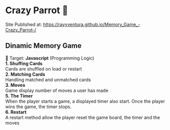 # Crazy Parrot 🦜
Site Published at: https://rayyventura.github.io/Memory_Game_-Crazy_Parrot-/

## Dinamic Memory Game </br>
🎯 Target: **Javascript** (Programming Logic)</br>
**1. Shuffing Cards**</br>
Cards are shuffled on load or restart</br>
**2. Matching Cards**</br>
Handling matched and unmatched cards</br>
**3. Moves**</br>
Game display number of moves a user has made</br>
**5. The Timer**</br>
When the player starts a game, a displayed timer also start. Once the player wins the game, the timer stops.</br>
**6. Restart**</br>
A restart method allow the player reset the game board, the timer and the moves</br>
